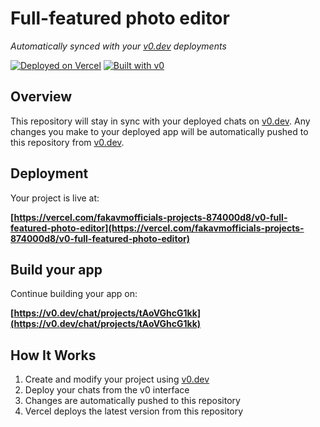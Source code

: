 # Full-featured photo editor

*Automatically synced with your [v0.dev](https://v0.dev) deployments*

[![Deployed on Vercel](https://img.shields.io/badge/Deployed%20on-Vercel-black?style=for-the-badge&logo=vercel)](https://vercel.com/fakavmofficials-projects-874000d8/v0-full-featured-photo-editor)
[![Built with v0](https://img.shields.io/badge/Built%20with-v0.dev-black?style=for-the-badge)](https://v0.dev/chat/projects/tAoVGhcG1kk)

## Overview

This repository will stay in sync with your deployed chats on [v0.dev](https://v0.dev).
Any changes you make to your deployed app will be automatically pushed to this repository from [v0.dev](https://v0.dev).

## Deployment

Your project is live at:

**[https://vercel.com/fakavmofficials-projects-874000d8/v0-full-featured-photo-editor](https://vercel.com/fakavmofficials-projects-874000d8/v0-full-featured-photo-editor)**

## Build your app

Continue building your app on:

**[https://v0.dev/chat/projects/tAoVGhcG1kk](https://v0.dev/chat/projects/tAoVGhcG1kk)**

## How It Works

1. Create and modify your project using [v0.dev](https://v0.dev)
2. Deploy your chats from the v0 interface
3. Changes are automatically pushed to this repository
4. Vercel deploys the latest version from this repository